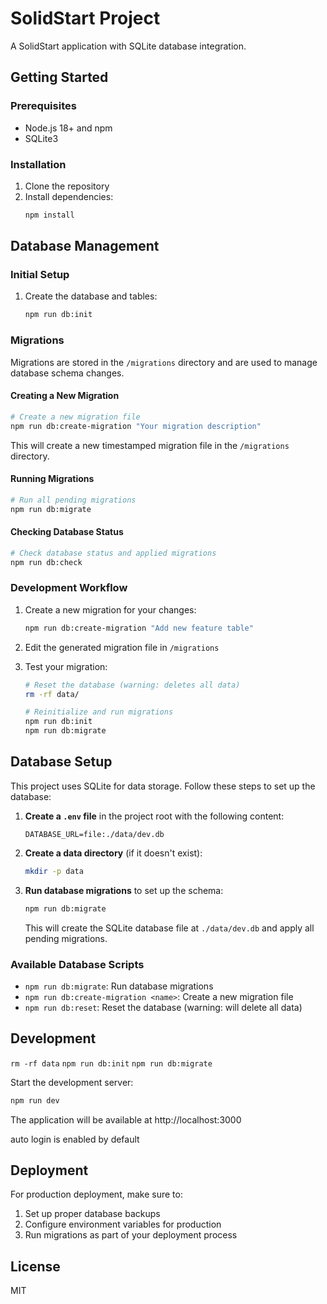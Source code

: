 # SolidStart Project

A SolidStart application with SQLite database integration.

## Getting Started

### Prerequisites

- Node.js 18+ and npm
- SQLite3

### Installation

1. Clone the repository
2. Install dependencies:
   ```bash
   npm install
   ```

## Database Management

### Initial Setup

1. Create the database and tables:
   ```bash
   npm run db:init
   ```

### Migrations

Migrations are stored in the `/migrations` directory and are used to manage database schema changes.

#### Creating a New Migration

```bash
# Create a new migration file
npm run db:create-migration "Your migration description"
```

This will create a new timestamped migration file in the `/migrations` directory.

#### Running Migrations

```bash
# Run all pending migrations
npm run db:migrate
```

#### Checking Database Status

```bash
# Check database status and applied migrations
npm run db:check
```

### Development Workflow

1. Create a new migration for your changes:
   ```bash
   npm run db:create-migration "Add new feature table"
   ```

2. Edit the generated migration file in `/migrations`

3. Test your migration:
   ```bash
   # Reset the database (warning: deletes all data)
   rm -rf data/
   
   # Reinitialize and run migrations
   npm run db:init
   npm run db:migrate
   ```

## Database Setup

This project uses SQLite for data storage. Follow these steps to set up the database:

1. **Create a `.env` file** in the project root with the following content:
   ```
   DATABASE_URL=file:./data/dev.db
   ```

2. **Create a data directory** (if it doesn't exist):
   ```bash
   mkdir -p data
   ```

3. **Run database migrations** to set up the schema:
   ```bash
   npm run db:migrate
   ```
   This will create the SQLite database file at `./data/dev.db` and apply all pending migrations.

### Available Database Scripts

- `npm run db:migrate`: Run database migrations
- `npm run db:create-migration <name>`: Create a new migration file
- `npm run db:reset`: Reset the database (warning: will delete all data)

## Development

`rm -rf data` `npm run db:init` `npm run db:migrate`

Start the development server:

```bash
npm run dev
```

The application will be available at http://localhost:3000

auto login is enabled by default

## Deployment

For production deployment, make sure to:
1. Set up proper database backups
2. Configure environment variables for production
3. Run migrations as part of your deployment process

## License

MIT
